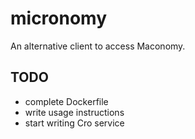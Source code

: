 # micronomy

An alternative client to access Maconomy.

## TODO

* complete Dockerfile
* write usage instructions
* start writing Cro service
